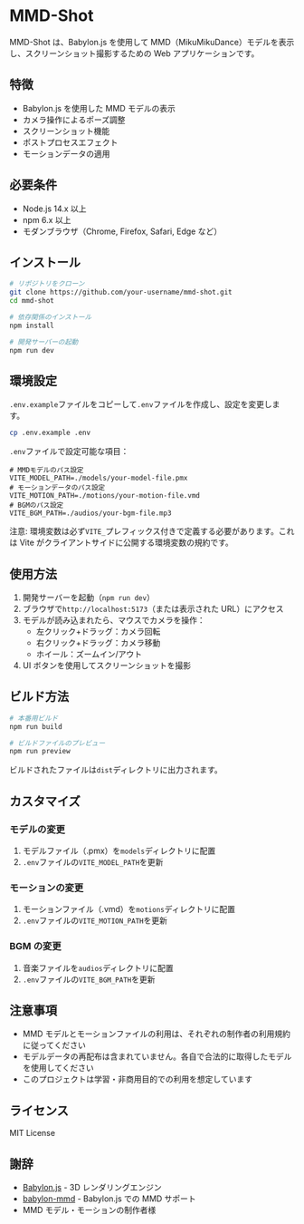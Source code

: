 # MMD-Shot

MMD-Shot は、Babylon.js を使用して MMD（MikuMikuDance）モデルを表示し、スクリーンショット撮影するための Web アプリケーションです。

## 特徴

- Babylon.js を使用した MMD モデルの表示
- カメラ操作によるポーズ調整
- スクリーンショット機能
- ポストプロセスエフェクト
- モーションデータの適用

## 必要条件

- Node.js 14.x 以上
- npm 6.x 以上
- モダンブラウザ（Chrome, Firefox, Safari, Edge など）

## インストール

```bash
# リポジトリをクローン
git clone https://github.com/your-username/mmd-shot.git
cd mmd-shot

# 依存関係のインストール
npm install

# 開発サーバーの起動
npm run dev
```

## 環境設定

`.env.example`ファイルをコピーして`.env`ファイルを作成し、設定を変更します。

```bash
cp .env.example .env
```

`.env`ファイルで設定可能な項目：

```
# MMDモデルのパス設定
VITE_MODEL_PATH=./models/your-model-file.pmx
# モーションデータのパス設定
VITE_MOTION_PATH=./motions/your-motion-file.vmd
# BGMのパス設定
VITE_BGM_PATH=./audios/your-bgm-file.mp3
```

注意: 環境変数は必ず`VITE_`プレフィックス付きで定義する必要があります。これは Vite がクライアントサイドに公開する環境変数の規約です。

## 使用方法

1. 開発サーバーを起動（`npm run dev`）
2. ブラウザで`http://localhost:5173`（または表示された URL）にアクセス
3. モデルが読み込まれたら、マウスでカメラを操作：
   - 左クリック+ドラッグ：カメラ回転
   - 右クリック+ドラッグ：カメラ移動
   - ホイール：ズームイン/アウト
4. UI ボタンを使用してスクリーンショットを撮影

## ビルド方法

```bash
# 本番用ビルド
npm run build

# ビルドファイルのプレビュー
npm run preview
```

ビルドされたファイルは`dist`ディレクトリに出力されます。

## カスタマイズ

### モデルの変更

1. モデルファイル（.pmx）を`models`ディレクトリに配置
2. `.env`ファイルの`VITE_MODEL_PATH`を更新

### モーションの変更

1. モーションファイル（.vmd）を`motions`ディレクトリに配置
2. `.env`ファイルの`VITE_MOTION_PATH`を更新

### BGM の変更

1. 音楽ファイルを`audios`ディレクトリに配置
2. `.env`ファイルの`VITE_BGM_PATH`を更新

## 注意事項

- MMD モデルとモーションファイルの利用は、それぞれの制作者の利用規約に従ってください
- モデルデータの再配布は含まれていません。各自で合法的に取得したモデルを使用してください
- このプロジェクトは学習・非商用目的での利用を想定しています

## ライセンス

MIT License

## 謝辞

- [Babylon.js](https://www.babylonjs.com/) - 3D レンダリングエンジン
- [babylon-mmd](https://github.com/noname0310/babylon-mmd) - Babylon.js での MMD サポート
- MMD モデル・モーションの制作者様

